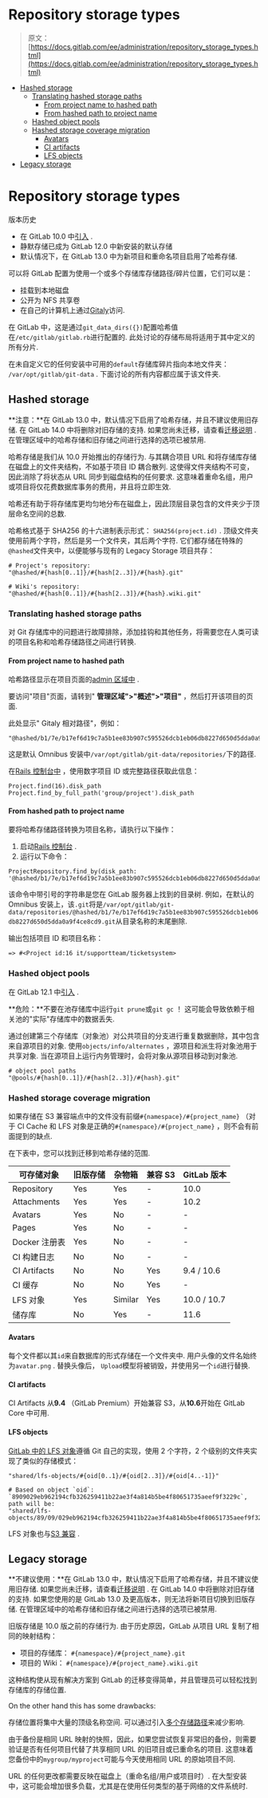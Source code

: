 # Repository storage types

> 原文：[https://docs.gitlab.com/ee/administration/repository_storage_types.html](https://docs.gitlab.com/ee/administration/repository_storage_types.html)

*   [Hashed storage](#hashed-storage)
    *   [Translating hashed storage paths](#translating-hashed-storage-paths)
        *   [From project name to hashed path](#from-project-name-to-hashed-path)
        *   [From hashed path to project name](#from-hashed-path-to-project-name)
    *   [Hashed object pools](#hashed-object-pools)
    *   [Hashed storage coverage migration](#hashed-storage-coverage-migration)
        *   [Avatars](#avatars)
        *   [CI artifacts](#ci-artifacts)
        *   [LFS objects](#lfs-objects)
*   [Legacy storage](#legacy-storage)

# Repository storage types[](#repository-storage-types-core-only "Permalink")

版本历史

*   在 GitLab 10.0 中[引入](https://gitlab.com/gitlab-org/gitlab-foss/-/issues/28283) .
*   静默存储已成为 GitLab 12.0 中新安装的默认存储
*   默认情况下，在 GitLab 13.0 中为新项目和重命名项目启用了哈希存储.

可以将 GitLab 配置为使用一个或多个存储库存储路径/碎片位置，它们可以是：

*   挂载到本地磁盘
*   公开为 NFS 共享卷
*   在自己的计算机上通过[Gitaly](gitaly/index.html)访问.

在 GitLab 中，这是通过`git_data_dirs({})`配置哈希值在`/etc/gitlab/gitlab.rb`进行配置的. 此处讨论的存储布局将适用于其中定义的所有分片.

在未自定义它的任何安装中可用的`default`存储库碎片指向本地文件夹： `/var/opt/gitlab/git-data` . 下面讨论的所有内容都应属于该文件夹.

## Hashed storage[](#hashed-storage "Permalink")

**注意：**在 GitLab 13.0 中，默认情况下启用了哈希存储，并且不建议使用旧存储. 在 GitLab 14.0 中将删除对旧存储的支持. 如果您尚未迁移，请查看[迁移说明](raketasks/storage.html#migrate-to-hashed-storage) . 在管理区域中的哈希存储和旧存储之间进行选择的选项已被禁用.

哈希存储是我们从 10.0 开始推出的存储行为. 与其耦合项目 URL 和将存储库存储在磁盘上的文件夹结构，不如基于项目 ID 耦合散列. 这使得文件夹结构不可变，因此消除了将状态从 URL 同步到磁盘结构的任何要求. 这意味着重命名组，用户或项目将仅花费数据库事务的费用，并且将立即生效.

哈希还有助于将存储库更均匀地分布在磁盘上，因此顶层目录包含的文件夹少于顶层命名空间的总数.

哈希格式基于 SHA256 的十六进制表示形式： `SHA256(project.id)` . 顶级文件夹使用前两个字符，然后是另一个文件夹，其后两个字符. 它们都存储在特殊的`@hashed`文件夹中，以便能够与现有的 Legacy Storage 项目共存：

```
# Project's repository:
"@hashed/#{hash[0..1]}/#{hash[2..3]}/#{hash}.git"

# Wiki's repository:
"@hashed/#{hash[0..1]}/#{hash[2..3]}/#{hash}.wiki.git" 
```

### Translating hashed storage paths[](#translating-hashed-storage-paths "Permalink")

对 Git 存储库中的问题进行故障排除，添加挂钩和其他任务，将需要您在人类可读的项目名称和哈希存储路径之间进行转换.

#### From project name to hashed path[](#from-project-name-to-hashed-path "Permalink")

哈希路径显示在项目页面的[admin 区域中](../user/admin_area/index.html#administering-projects) .

要访问"项目"页面，请转到" **管理区域">"概述">"项目"** ，然后打开该项目的页面.

此处显示" Gitaly 相对路径"，例如：

```
"@hashed/b1/7e/b17ef6d19c7a5b1ee83b907c595526dcb1eb06db8227d650d5dda0a9f4ce8cd9.git" 
```

这是默认 Omnibus 安装中`/var/opt/gitlab/git-data/repositories/`下的路径.

在[Rails 控制台中](troubleshooting/debug.html#starting-a-rails-console-session) ，使用数字项目 ID 或完整路径获取此信息：

```
Project.find(16).disk_path
Project.find_by_full_path('group/project').disk_path 
```

#### From hashed path to project name[](#from-hashed-path-to-project-name "Permalink")

要将哈希存储路径转换为项目名称，请执行以下操作：

1.  启动[Rails 控制台](troubleshooting/debug.html#starting-a-rails-console-session) .
2.  运行以下命令：

```
ProjectRepository.find_by(disk_path: '@hashed/b1/7e/b17ef6d19c7a5b1ee83b907c595526dcb1eb06db8227d650d5dda0a9f4ce8cd9').project 
```

该命令中带引号的字符串是您在 GitLab 服务器上找到的目录树. 例如，在默认的 Omnibus 安装上，该`.git`将是`/var/opt/gitlab/git-data/repositories/@hashed/b1/7e/b17ef6d19c7a5b1ee83b907c595526dcb1eb06db8227d650d5dda0a9f4ce8cd9.git`从目录名称的末尾删除.

输出包括项目 ID 和项目名称：

```
=> #<Project id:16 it/supportteam/ticketsystem> 
```

### Hashed object pools[](#hashed-object-pools "Permalink")

在 GitLab 12.1 中[引入](https://gitlab.com/gitlab-org/gitaly/-/issues/1606) .

**危险：**不要在池存储库中运行`git prune`或`git gc` ！ 这可能会导致依赖于相关池的"实际"存储库中的数据丢失.

通过创建第三个存储库（对象池）对公共项目的分支进行重复数据删除，其中包含来自源项目的对象. 使用`objects/info/alternates` ，源项目和派生将对象池用于共享对象. 当在源项目上运行内务管理时，会将对象从源项目移动到对象池.

```
# object pool paths
"@pools/#{hash[0..1]}/#{hash[2..3]}/#{hash}.git" 
```

### Hashed storage coverage migration[](#hashed-storage-coverage-migration "Permalink")

如果存储在 S3 兼容端点中的文件没有前缀`#{namespace}/#{project_name}` （对于 CI Cache 和 LFS 对象是正确的`#{namespace}/#{project_name}` ，则不会有前面提到的缺点.

在下表中，您可以找到迁移到哈希存储的范围.

| 可存储对象 | 旧版存储 | 杂物箱 | 兼容 S3 | GitLab 版本 |
| --- | --- | --- | --- | --- |
| Repository | Yes | Yes | - | 10.0 |
| Attachments | Yes | Yes | - | 10.2 |
| Avatars | Yes | No | - | - |
| Pages | Yes | No | - | - |
| Docker 注册表 | Yes | No | - | - |
| CI 构建日志 | No | No | - | - |
| CI Artifacts | No | No | Yes | 9.4 / 10.6 |
| CI 缓存 | No | No | Yes | - |
| LFS 对象 | Yes | Similar | Yes | 10.0 / 10.7 |
| 储存库 | No | Yes | - | 11.6 |

#### Avatars[](#avatars "Permalink")

每个文件都以其`id`来自数据库的形式存储在一个文件夹中. 用户头像的文件名始终为`avatar.png` . 替换头像后， `Upload`模型将被销毁，并使用另一个`id`进行替换.

#### CI artifacts[](#ci-artifacts "Permalink")

CI Artifacts 从**9.4** （GitLab Premium）开始兼容 S3，从**10.6**开始在 GitLab Core 中可用.

#### LFS objects[](#lfs-objects "Permalink")

[GitLab 中的 LFS 对象](../topics/git/lfs/index.html)遵循 Git 自己的实现，使用 2 个字符，2 个级别的文件夹实现了类似的存储模式：

```
"shared/lfs-objects/#{oid[0..1}/#{oid[2..3]}/#{oid[4..-1]}"

# Based on object `oid`: `8909029eb962194cfb326259411b22ae3f4a814b5be4f80651735aeef9f3229c`, path will be:
"shared/lfs-objects/89/09/029eb962194cfb326259411b22ae3f4a814b5be4f80651735aeef9f3229c" 
```

LFS 对象也与[S3 兼容](lfs/index.html#storing-lfs-objects-in-remote-object-storage) .

## Legacy storage[](#legacy-storage "Permalink")

**不建议使用：**在 GitLab 13.0 中，默认情况下启用了哈希存储，并且不建议使用旧存储. 如果您尚未迁移，请查看[迁移说明](raketasks/storage.html#migrate-to-hashed-storage) . 在 GitLab 14.0 中将删除对旧存储的支持. 如果您使用的是 GitLab 13.0 及更高版本，则无法将新项目切换到旧版存储. 在管理区域中的哈希存储和旧存储之间进行选择的选项已被禁用.

旧版存储是 10.0 版之前的存储行为. 由于历史原因，GitLab 从项目 URL 复制了相同的映射结构：

*   项目的存储库： `#{namespace}/#{project_name}.git`
*   项目的 Wiki： `#{namespace}/#{project_name}.wiki.git`

这种结构使从现有解决方案到 GitLab 的迁移变得简单，并且管理员可以轻松找到存储库的存储位置.

On the other hand this has some drawbacks:

存储位置将集中大量的顶级名称空间. 可以通过引入[多个存储路径](repository_storage_paths.html)来减少影响.

由于备份是相同 URL 映射的快照，因此，如果您尝试恢复非常旧的备份，则需要验证是否有任何项目代替了共享相同 URL 的旧项目或已重命名的项目. 这意味着您备份中的`mygroup/myproject`可能与今天使用相同 URL 的原始项目不同.

URL 的任何更改都需要反映在磁盘上（重命名组/用户或项目时）. 在大型安装中，这可能会增加很多负载，尤其是在使用任何类型的基于网络的文件系统时.